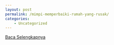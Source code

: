 ```yaml
---
layout: post
permalink: /mimpi-memperbaiki-rumah-yang-rusak/
categories:
    - Uncategorized
---
```


[Baca Selengkapnya](/08)